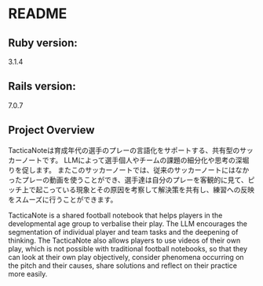 # README

## Ruby version:
3.1.4

## Rails version:
7.0.7

## Project Overview
TacticaNoteは育成年代の選手のプレーの言語化をサポートする、共有型のサッカーノートです。 LLMによって選手個人やチームの課題の細分化や思考の深堀りを促します。 またこのサッカーノートでは、従来のサッカーノートにはなかったプレーの動画を使うことができ、選手達は自分のプレーを客観的に見て、ピッチ上で起こっている現象とその原因を考察して解決策を共有し、練習への反映をスムーズに行うことができます。

TacticaNote is a shared football notebook that helps players in the developmental age group to verbalise their play. The LLM encourages the segmentation of individual player and team tasks and the deepening of thinking. The TacticaNote also allows players to use videos of their own play, which is not possible with traditional football notebooks, so that they can look at their own play objectively, consider phenomena occurring on the pitch and their causes, share solutions and reflect on their practice more easily.

